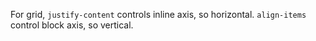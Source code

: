 For grid, `justify-content` controls inline axis, so horizontal.
`align-items` control block axis, so vertical.

